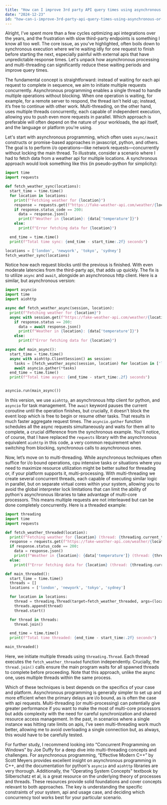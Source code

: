 ```yaml
---
title: "How can I improve 3rd party API query times using asynchronous or multi-threading?"
date: "2024-12-23"
id: "how-can-i-improve-3rd-party-api-query-times-using-asynchronous-or-multi-threading"
---
```


Alright,  I've spent more than a few cycles optimizing api integrations over the years, and the frustration with slow third-party endpoints is something I know all too well. The core issue, as you’ve highlighted, often boils down to synchronous execution where we're waiting idly for one request to finish before starting the next, especially painful with external apis that have unpredictable response times. Let's unpack how asynchronous processing and multi-threading can significantly reduce these waiting periods and improve query times.

The fundamental concept is straightforward: instead of waiting for each api request to complete in sequence, we aim to initiate multiple requests concurrently. Asynchronous programming enables a single thread to handle multiple operations without blocking. When one operation is waiting, for example, for a remote server to respond, the thread isn't held up; instead, it’s free to continue with other work. Multi-threading, on the other hand, uses multiple threads concurrently, each capable of independent execution, allowing you to push even more requests in parallel. Which approach is preferable will often depend on the nature of your workloads, the api itself, and the language or platform you're using.

Let's start with asynchronous programming, which often uses `async/await` constructs or promise-based approaches in javascript, python, and others. The goal is to perform i/o operations—like network requests—concurrently without locking the main thread. To illustrate, consider a scenario where I had to fetch data from a weather api for multiple locations. A synchronous approach would look something like this (in pseudo-python for simplicity):

```python
import time
import requests

def fetch_weather_sync(locations):
  start_time = time.time()
  for location in locations:
    print(f"Fetching weather for {location}")
    response = requests.get(f"https://fake-weather-api.com/weather/{location}")
    if response.status_code == 200:
      data = response.json()
      print(f"Weather in {location}: {data['temperature']}")
    else:
      print(f"Error fetching data for {location}")

  end_time = time.time()
  print(f"Total time sync: {end_time - start_time:.2f} seconds")

locations = ['london', 'newyork', 'tokyo', 'sydney']
fetch_weather_sync(locations)
```

Notice how each request blocks until the previous is finished. With even moderate latencies from the third-party api, that adds up quickly. The fix is to utilize `async` and `await`, alongside an asynchronous http client. Here is a similar, but asynchronous version:

```python
import asyncio
import time
import aiohttp

async def fetch_weather_async(session, location):
  print(f"Fetching weather for {location}")
  async with session.get(f"https://fake-weather-api.com/weather/{location}") as response:
    if response.status == 200:
      data = await response.json()
      print(f"Weather in {location}: {data['temperature']}")
    else:
      print(f"Error fetching data for {location}")

async def main_async():
  start_time = time.time()
  async with aiohttp.ClientSession() as session:
    tasks = [fetch_weather_async(session, location) for location in ['london', 'newyork', 'tokyo', 'sydney']]
    await asyncio.gather(*tasks)
  end_time = time.time()
  print(f"Total time async: {end_time - start_time:.2f} seconds")


asyncio.run(main_async())
```

In this version, we use `aiohttp`, an asynchronous http client for python, and `asyncio` for task management. The `await` keyword pauses the current coroutine until the operation finishes, but crucially, it doesn't block the event loop which is free to begin or resume other tasks. That results in much faster aggregate request times. The `asyncio.gather` function schedules all the async requests simultaneously and waits for them all to complete, a crucial difference from the synchronous example. You'll notice, of course, that I have replaced the `requests` library with the asynchronous equivalent `aiohttp` in this code, a very common requirement when switching from blocking, synchronous calls to asynchronous ones.

Now, let’s move on to multi-threading. While asynchronous techniques often suffice for i/o bound operations, cpu intensive tasks or situations where you need to maximize resource utilization might be better suited for threading or, if your platform supports it, multi-processing. With multi-threading we create several concurrent threads, each capable of executing similar logic in parallel, but on separate virtual cores within your system, allowing you to avoid the global interpreter lock limitations that can limit the ability of python's asynchronous libraries to take advantage of multi-core processors. This means multiple requests are not interleaved but can be done completely concurrently. Here is a threaded example:

```python
import threading
import time
import requests

def fetch_weather_threaded(location):
  print(f"Fetching weather for {location} (thread: {threading.current_thread().name})")
  response = requests.get(f"https://fake-weather-api.com/weather/{location}")
  if response.status_code == 200:
    data = response.json()
    print(f"Weather in {location}: {data['temperature']} (thread: {threading.current_thread().name})")
  else:
    print(f"Error fetching data for {location} (thread: {threading.current_thread().name})")

def main_threaded():
  start_time = time.time()
  threads = []
  locations = ['london', 'newyork', 'tokyo', 'sydney']

  for location in locations:
    thread = threading.Thread(target=fetch_weather_threaded, args=(location,))
    threads.append(thread)
    thread.start()

  for thread in threads:
    thread.join()

  end_time = time.time()
  print(f"Total time threaded: {end_time - start_time:.2f} seconds")

main_threaded()
```

Here, we initiate multiple threads using `threading.Thread`. Each thread executes the `fetch_weather_threaded` function independently. Crucially, the `thread.join()` calls ensure the main program waits for all spawned threads to complete before proceeding. Note that this approach, unlike the async one, uses multiple threads within the same process.

Which of these techniques is best depends on the specifics of your case and platform. Asynchronous programming is generally simpler to set up and more efficient when the primary delays are i/o bound, as is often the case with api requests. Multi-threading (or multi-processing) can potentially give greater performance if you want to make the most of multi-core processors but adds complexity with the need for careful synchronization and shared resource access management. In the past, in scenarios where a single instance was hitting rate limits on apis, I’ve seen multi-threading work much better, allowing me to avoid overloading a single connection but, as always, this would have to be carefully tested.

For further study, I recommend looking into “Concurrent Programming on Windows” by Joe Duffy for a deep dive into multi-threading concepts and challenges. For asynchronous programming, “Effective Modern C++” by Scott Meyers provides excellent insight on asynchronous programming in C++, and the documentation for python's `asyncio` and `aiohttp` libraries are very thorough. Additionally, the "Operating System Concepts" textbook by Silberschatz et al, is a great resource on the underlying theory of processes and threads. These resources provide solid foundations and cover concepts relevant to both approaches. The key is understanding the specific constraints of your system, api and usage case, and deciding which concurrency tool works best for your particular scenario.

